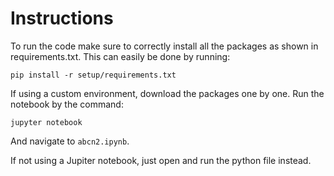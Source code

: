 # Instructions
To run the code make sure to correctly install all the packages as shown in requirements.txt. This can easily be done by running:
```
pip install -r setup/requirements.txt
```
If using a custom environment, download the packages one by one. Run the notebook by the command:
```
jupyter notebook
```
And navigate to `abcn2.ipynb`.

If not using a Jupiter notebook, just open and run the python file instead.
